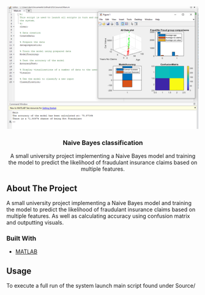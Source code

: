 

<!-- PROJECT LOGO -->
<br />
<p align="center">
  <a href="https://github.com/dannyleewalasek/DSS">
    <img src="Images/Screen1.png" alt="Logo" width="500" height="320">
  </a>

  <h3 align="center">Naive Bayes classification</h3>

  <p align="center">
    A small university project implementing a Naive Bayes model and training the model
    to predict the likelihood of fraudulant insurance claims based on multiple features.
    <br />
  </p>
</p>

<!-- ABOUT THE PROJECT -->
## About The Project


A small university project implementing a Naive Bayes model and training the model
to predict the likelihood of fraudulant insurance claims based on multiple features.
As well as calculating accuracy using confusion matrix and outputting visuals.


### Built With

* [MATLAB]()


<!-- USAGE EXAMPLES -->
## Usage

To execute a full run of the system launch main script found under Source/
